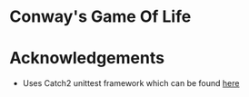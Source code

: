 # Conway's Game Of Life

# Acknowledgements
- Uses Catch2 unittest framework which can be found [here](https://github.com/catchorg/Catch2)